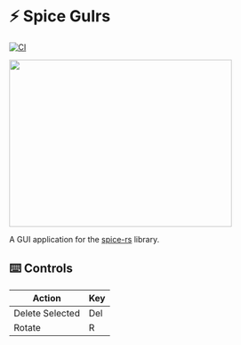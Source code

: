 # ⚡ Spice GuIrs
[![CI](https://github.com/100-TomatoJuice/spice-guIrs/actions/workflows/ci.yaml/badge.svg)](https://github.com/100-TomatoJuice/spice-guIrs/actions/workflows/ci.yaml)

<a href="url"><img src="https://github.com/user-attachments/assets/2fec3233-c65f-4785-ac27-ff66e0e169ed" height="300" width="400" ></a>

A GUI application for the [spice-rs](https://github.com/100-TomatoJuice/spice-rs) library.

## ⌨️ Controls
| Action | Key |
|--------|-----|
| Delete Selected | Del |
| Rotate | R |
